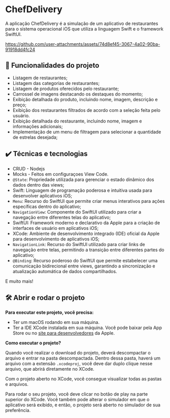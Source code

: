 # ChefDelivery

A aplicação ChefDelivery é a simulação de um aplicativo de restaurantes para o sistema operacional iOS que utiliza a linguagem Swift e o framework SwiftUI.

https://github.com/user-attachments/assets/74d8ef45-3067-4a02-90ba-91918dd4fc24

## 🔨 Funcionalidades do projeto
- Listagem de restaurantes;
- Listagem das categorias de restaurantes;
- Listagem de produtos oferecidos pelo restaurante;
- Carrossel de imagens destacando os destaques do momento;
- Exibição detalhada do produto, incluindo nome, imagem, descrição e preço;
- Exibição dos restaurantes filtrados de acordo com a seleção feita pelo usuário.
- Exibição detalhada do restaurante, incluindo nome, imagem e informações adicionais;
- Implementação de um menu de filtragem para selecionar a quantidade de estrelas desejada;

## ✔️ Técnicas e tecnologias
- CRUD - Nodejs
- Mocks - Feitos em configuraçoes View Code.
- `@State`: Propriedade utilizada para gerenciar o estado dinâmico dos dados dentro das views;
- Swift: Linguagem de programação poderosa e intuitiva usada para desenvolver aplicativos iOS;
- `Menu`: Recurso do SwiftUI que permite criar menus interativos para ações específicas dentro do aplicativo;
- `NavigationView`: Componente do SwiftUI utilizado para criar a navegação entre diferentes telas do aplicativo;
- SwiftUI: Framework moderno e declarativo da Apple para a criação de interfaces de usuário em aplicativos iOS;
- XCode: Ambiente de desenvolvimento integrado (IDE) oficial da Apple para desenvolvimento de aplicativos iOS;
- `NavigationLink`: Recurso do SwiftUI utilizado para criar links de navegação entre telas, permitindo a transição entre diferentes partes do aplicativo;
- `@Binding`: Recurso poderoso do SwiftUI que permite estabelecer uma comunicação bidirecional entre views, garantindo a sincronização e atualização automática de dados compartilhados. 

E muito mais! 

## 🛠️ Abrir e rodar o projeto

**Para executar este projeto, você precisa:**

- Ter um macOS rodando em sua máquina.
- Ter a IDE XCode instalada em sua máquina. Você pode baixar pela App Store ou no [site para desenvolvedores](https://developer.apple.com/download/all/) da Apple.

**Como executar o projeto?**

Quando você realizar o download do projeto, deverá descompactar o arquivo e entrar na pasta descompactada. Dentro dessa pasta, haverá um arquivo com a extensão `.xcodeproj`, você deve dar duplo clique nesse arquivo, que abrirá diretamente no XCode. 

Com o projeto aberto no XCode, você consegue visualizar todas as pastas e arquivos.

Para rodar o seu projeto, você deve clicar no botão de play na parte superior do XCode. Você também pode alterar o simulador em que o aplicativo será exibido, e então, o projeto será aberto no simulador de sua preferência.
